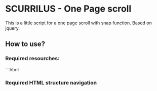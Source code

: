 SCURRILUS - One Page scroll
==================

This is a little script for a one page scroll with snap function.
Based on jquery.

How to use?
------------------


### Required resourches:

´´´html
	<link rel="stylesheet" href="stylesheets/scurrilus-onepage.css">
	<script src="javascripts/jquery-1.10.2.min.js"></script>
	<script src="javascripts/jquery.easing.1.3.min.js"></script>
	<script src="javascripts/jquery.easing.compatibility.js"></script>
	<script src="javascripts/scurrilus-onepage.js"></script>

### Required HTML structure navigation

<code>

<div id="menuIcon">
	<!--Menue Icon defined scurrilus-onepage.css-->
</div>
<nav>
	<ul>
	<!--Navigation autoload here by section data-title.-->
	</ul>
</nav>
<div id="bullets">
	<ul>
	<!--CSS styled pagination points.-->
	</ul>
</div>

</code>


